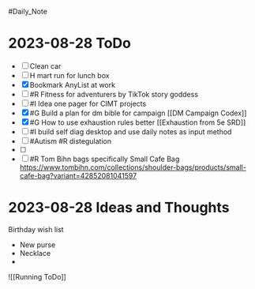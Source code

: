 #Daily_Note
# 2023-08-28 ToDo
- [ ] Clean car
- [ ] H mart run for lunch box
- [x] Bookmark AnyList at work
- [ ] #R Fitness for adventurers by TikTok story goddess
- [ ] #I Idea one pager for CIMT projects
- [x] #G Build a plan for dm bible for campaign [[DM Campaign Codex]]
- [x] #G How to use exhaustion rules better [[Exhaustion from 5e SRD]]
- [ ] #I build self diag desktop and use daily notes as input method
- [ ] #Autism #R distegulation
- [ ] 
- [ ] #R Tom Bihn bags specifically Small Cafe Bag https://www.tombihn.com/collections/shoulder-bags/products/small-cafe-bag?variant=42852081041597

# 2023-08-28 Ideas and Thoughts
Birthday wish list
- New purse
- Necklace 
- 

![[Running ToDo]]
